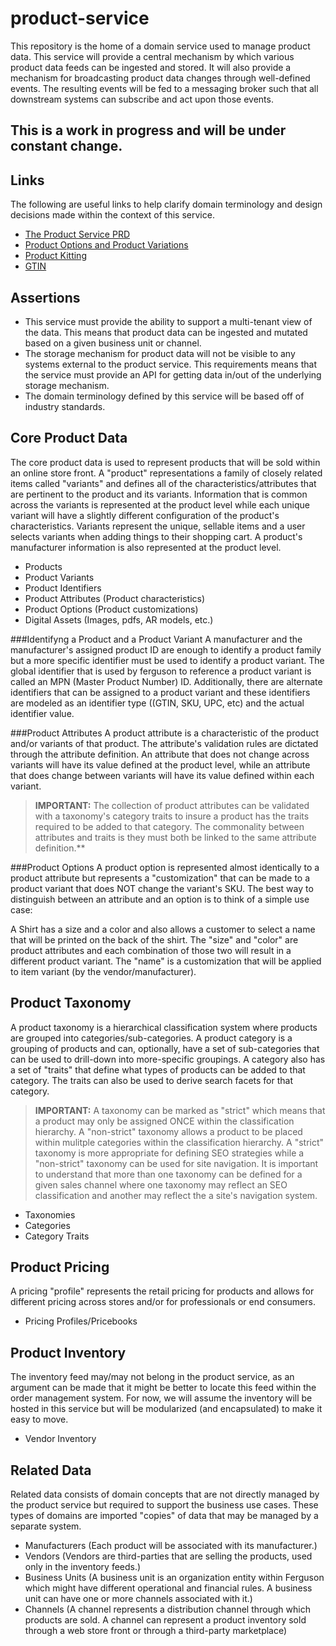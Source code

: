# product-service

This repository is the home of a domain service used to manage product data. This service will provide a central mechanism by which various product data feeds can be ingested and stored. It will also provide a mechanism for broadcasting product data changes through well-defined events. The resulting events will be fed to a messaging broker such that all downstream systems can subscribe and act upon those events.

## This is a work in progress and will be under constant change.

## Links

The following are useful links to help clarify domain terminology and design decisions made within the context of this service.

- [The Product Service PRD](https://docs.google.com/document/d/1ro6jKQwZFOGIfYMqxy9_bSAVALk10kNN5OaLdARDidA/edit?usp=sharing)
- [Product Options and Product Variations](https://www.skuvault.com/blog/difference-between-product-options-and-product-variations)
- [Product Kitting](https://www.skuvault.com/blog/product-kitting-alternates-for-ecommerce)
- [GTIN](https://blog.datafeedwatch.com/how-to-find-the-gtins)
## Assertions

- This service must provide the ability to support a multi-tenant view of the data. This means that product data can be ingested and mutated based on a given business unit or channel.
- The storage mechanism for product data will not be visible to any systems external to the product service. This requirements means that the service must provide an API for getting data in/out of the underlying storage mechanism.
- The domain terminology defined by this service will be based off of industry standards.

## Core Product Data

The core product data is used to represent products that will be sold within an online store front. A "product" representations a family of closely related items called "variants" and defines all of the characteristics/attributes that are pertinent  to the product and its variants. Information that is common across the variants is represented at the product level while each unique variant will have a slightly different configuration of the product's characteristics. Variants represent the unique, sellable items and a user selects variants when adding things to their shopping cart. A product's manufacturer information is also represented at the product level.

- Products
- Product Variants
- Product Identifiers
- Product Attributes (Product characteristics)
- Product Options (Product customizations)
- Digital Assets (Images, pdfs, AR models, etc.)

###Identifyng a Product and a Product Variant
A manufacturer and the manufacturer's assigned product ID are enough to identify a product family but a more specific identifier must be used to identify a product variant. The global identifier that is used by ferguson to reference a product variant is called an MPN (Master Product Number) ID. Additionally, there are alternate identifiers that can be assigned to a product variant and these identifiers are modeled as an identifier type ((GTIN, SKU, UPC, etc) and the actual identifier value.

###Product Attributes
A product attribute is a characteristic of the product and/or variants of that product. The attribute's validation rules are dictated through the attribute definition. An attribute that does not change across variants will have its value defined at the product level, while an attribute that does change between variants will have its value defined within each variant.
 
> **IMPORTANT:** The collection of product attributes can be validated with a taxonomy's category traits to insure a product has the traits required to be added to that category. The commonality between attributes and traits is they must both be linked to the same attribute definition.**

###Product Options
A product option is represented almost identically to a product attribute but represents a "customization" that can be made to a product variant that does NOT change the variant's SKU. The best way to distinguish between an attribute and an option is to think of a simple use case:

A Shirt has a size and a color and also allows a customer to select a name that will be printed on the back of the shirt. The "size" and "color" are product attributes and each combination of those two will result in a different product variant. The "name" is a customization that will be applied to item variant (by the vendor/manufacturer).
 
## Product Taxonomy

A product taxonomy is a hierarchical classification system where products are grouped into categories/sub-categories. A product category is a grouping of products and can, optionally, have a set of sub-categories that can be used to drill-down into more-specific groupings. A category also has a set of "traits" that define what types of products can be added to that category. The traits can also be used to derive search facets for that category.

> **IMPORTANT:** A taxonomy can be marked as "strict" which means that a product may only be assigned ONCE within the classification hierarchy. A "non-strict" taxonomy allows a product to be placed within mulitple categories within the classification hierarchy. A "strict" taxonomy is more appropriate for defining SEO strategies while a "non-strict" taxonomy can be used for site navigation.  It is important to understand that more than one taxonomy can be defined for a given sales channel where one taxonomy may reflect an SEO classification and another may reflect the a site's navigation system. 

- Taxonomies
- Categories
- Category Traits
 

## Product Pricing

A pricing "profile" represents the retail pricing for products and allows for different pricing across stores and/or for professionals or end consumers.

- Pricing Profiles/Pricebooks

## Product Inventory

The inventory feed may/may not belong in the product service, as an argument can be made that it might be better to locate this feed within the order management system. For now, we will assume the inventory will be hosted in this service but will be modularized (and encapsulated) to make it easy to move.

- Vendor Inventory 

## Related Data

Related data consists of domain concepts that are not directly managed by the product service but required to support the business use cases. These types of domains are imported "copies" of data that may be managed by a separate system.

- Manufacturers (Each product will be associated with its manufacturer.)
- Vendors (Vendors are third-parties that are selling the products, used only in the inventory feeds.)
- Business Units (A business unit is an organization entity within Ferguson which might have different operational and financial rules. A business unit can have one or more channels associated with it.)
- Channels (A channel represents a distribution channel through which products are sold. A channel can represent a product inventory sold through a web store front or through a third-party marketplace) 
